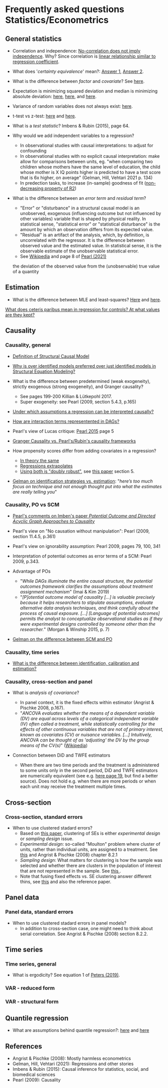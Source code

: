 # Frequently asked questions Statistics/Econometrics

## General statistics

- Correlation and independence: [No-correlation does not imply independence](https://en.wikipedia.org/wiki/Correlation_and_dependence#Correlation_and_independence). Why? Since correlation is [linear relationship similar to regression coefficient](https://stats.stackexchange.com/a/344619/162538).

- What does '*certainty equivalence*' mean?: [Answer 1](https://economics.stackexchange.com/a/19898/5764), [Answer 2](https://economics.stackexchange.com/a/9554/61).

- What is the difference between *factor* and *covariate*? See [here](https://stats.stackexchange.com/a/70826/162538).

- Expectation is minimizing squared deviation and median is minimizing absolute deviation: [here](http://gregorygundersen.com/blog/2019/10/04/expectation-median-opt/), [here](https://math.stackexchange.com/questions/113270/the-median-minimizes-the-sum-of-absolute-deviations-the-ell-1-norm), and [here](https://stats.stackexchange.com/questions/118/why-square-the-difference-instead-of-taking-the-absolute-value-in-standard-devia).

- Variance of random variables does not always exist: [here](https://math.stackexchange.com/q/4007718).

- t-test vs z-test: [here](https://stats.stackexchange.com/a/507081/162538) and [here](https://stats.stackexchange.com/a/61292/162538).

- What is a *test statistic*? Imbens & Rubin (2015), page 64.

- Why would we add independent variables to a regression?
  - In observational studies with causal interpretations: to adjust for confounding
  - In observational studies with no explicit causal interpretation: make allow for comparisons between units, eg. "when comparing two children whose mothers have the same level of education, the child whose mother is X IQ points higher is predicted to have a test score that is 6x higher, on average" (Gelman, Hill, Vehtari 2021 p. 134)
  - In predection tasks, to increase (in-sample) goodness of fit ([non-decreasing property of R2](https://stats.stackexchange.com/a/401466/162538))

- What is the difference between an *error term* and *residual term*?
  - "Error" or "disturbance" in a structural causal model is an unobserved, exogenous (influencing outcome but not influenced by other variables) variable that is shaped by physical reality. In statistical sense, "statistical error" or "statistical disturbance" is the amount by which an observation differs from its expected value.
  - "Residual" is an artifact of the analysis, which, by definition, is uncorrelated with the regressor. It is the difference between observed value and the estimated value. In statistical sense, it is the observable estimate of the unobservable statistical error.
  - See [Wikipedia](https://en.wikipedia.org/wiki/Errors_and_residuals) and page 8 of [Pearl (2021)](https://ftp.cs.ucla.edu/pub/stat_ser/r370.pdf)
  
  the deviation of the observed value from the (unobservable) true value of a quantity 

## Estimation

- What is the difference between MLE and least-squares? [Here](https://stats.stackexchange.com/questions/143705/maximum-likelihood-method-vs-least-squares-method) and [here](https://stats.stackexchange.com/questions/12562/equivalence-between-least-squares-and-mle-in-gaussian-model).

[What does ceteris paribus mean in regression for controls? At what values are they kept?](https://stats.stackexchange.com/q/180155/162538)

## Causality

### Causality, general

- [Definition of Structural Causal Model](https://stats.stackexchange.com/a/312130/162538)

- [Why is over identified models preferred over just identified models in Structural Equation Modeling?](https://stats.stackexchange.com/questions/183021/why-is-over-identified-models-preferred-over-just-identified-models-in-structura/183024)

- What is the difference between predetermined (weak exogeneity), strictly exogenous (strong exogeneity), and Granger causality?
  - See pages 199-200 Killian & Lütkepohl 2017.
  - Super exogeneity: see Pearl (2009, section 5.4.3, p.165)

- [Under which assumptions a regression can be interpreted causally?](https://stats.stackexchange.com/a/493905/162538)

- [How are interaction terms representented in DAGs?](https://stats.stackexchange.com/a/350132/162538)

- Pearl's view of Lucas critique: [Pearl 2015](https://ftp.cs.ucla.edu/pub/stat_ser/r391-reprint.pdf) page 5

- [Granger Causality vs. Pearl's/Rubin's causality frameworks](https://stats.stackexchange.com/q/144328/162538)

- How propensity scores differ from adding covariates in a regression?
  - [In theory the same](https://stats.stackexchange.com/a/8610/162538)
  - [Regressions extrapolates](https://stats.stackexchange.com/a/8655/162538)
  - [Using both is "doubly robust"](https://stats.stackexchange.com/a/248967/162538), see [this paper](https://www.ncbi.nlm.nih.gov/pmc/articles/PMC2943670/) section 5.

- [Gelman on identification strategies vs. estimation](https://statmodeling.stat.columbia.edu/2009/07/05/disputes_about/): "*here’s too much focus on technique and not enough thought put into what the estimates are really telling you*"

### Causality, PO vs SCM

- [Pearl's comments on Imben's paper *Potential Outcome and Directed Acyclic Graph Approaches to Causality*](http://causality.cs.ucla.edu/blog/index.php/2020/01/29/on-imbens-comparison-of-two-approaches-to-empirical-economics/)

- Pearl's view on "No causation without manipulation": Pearl (2009, section 11.4.5, p.361)

- Pearl's view on ignorability assumption: Pearl 2009, pages 79, 100, 341

- Interpretation of potential outcomes as error terms of a SCM: Pearl 2009, p.343.

- Advantage of POs
  - "*While DAGs illuminate the entire causal structure, the potential outcomes framework clarifies the assumptions about treatment assignment mechanism*" (Imai & Kim 2019)
  - "*[P]otential outcome model of causality [...] is valuable precisely because it helps researchers to stipulate assumptions, evaluate alternative data analysis techniques, and think carefully about the process of causal exposure. [...] [Language of potential outcomes] permits the analyst to conceptualize observational studies as if they were experimental designs controlled by someone other than the researcher.*" (Morgan & Winship 2015, p. 7)

- [Gelman on the difference between SCM and PO](https://statmodeling.stat.columbia.edu/2009/07/05/disputes_about/)

### Causality, time series

- [What is the difference between identification, calibration and estimation?](https://economics.stackexchange.com/a/36639)

### Causality, cross-section and panel

 - What is *analysis of covariance*?
   - In panel context, it is the fixed effects within estimator (Angrist & Pischke 2008, p.167).
   - "*ANCOVA evaluates whether the means of a dependent variable (DV) are equal across levels of a categorical independent variable (IV) often called a treatment, while statistically controlling for the effects of other continuous variables that are not of primary interest, known as covariates (CV) or nuisance variables. [...]  Intuitively, ANCOVA can be thought of as 'adjusting' the DV by the group means of the CV(s)*" ([Wikipedia](https://en.wikipedia.org/wiki/Analysis_of_covariance))

 - Connection between DiD and TWFE estimators
   - When there are two time periods and the treatment is administered to some units only in the second period, DiD and TWFE estimators are numerically equivalent (see e.g. [here page 19](https://imai.fas.harvard.edu/research/files/tscs.pdf), but find a better source). Does not hold e.g. when there are more periods or when each unit may receive the treatment multiple times.

## Cross-section

### Cross-section, standard errors

- When to use clustered stadard errors?
  - Based on [this paper](https://www.nber.org/system/files/working_papers/w24003/w24003.pdf), clustering of SEs is either *experimental design* or *sampling design* issue.
  - *Experimental design*: so-called "Moulton" problem where cluster of units, rather than individual units, are assigned to a treatment. See [this](https://blogs.worldbank.org/impactevaluations/when-should-you-cluster-standard-errors-new-wisdom-econometrics-oracle) and Angrist & Pischke (2008) chapter 8.2.1
  - *Sampling design*: What matters for clustering is how the sample was selected and whether there are clusters in the population of interest that are not represented in the sample. See [this ](https://blogs.worldbank.org/impactevaluations/when-should-you-cluster-standard-errors-new-wisdom-econometrics-oracle).
  - Note that fusing fixed effects vs. SE clustering answer different thins, see [this](https://stats.stackexchange.com/questions/185378/when-to-use-fixed-effects-vs-using-cluster-ses) and also the reference paper.

## Panel data

### Panel data, standard errors

- When to use clustered stadard errors in panel models?
  - In addition to cross-section case, one might need to think about serial correlation. See Angrist & Pischke (2008) section 8.2.2.

## Time series

### Time series, general

- What is ergodicity? See equation 1 of [Peters (2019)](https://www.nature.com/articles/s41567-019-0732-0.pdf).

### VAR - reduced form

### VAR - structural form

## Quantile regression

- What are assumptions behind quantile regression?: [here](https://stats.stackexchange.com/a/321001/162538) and [here](https://stats.stackexchange.com/a/39003/162538)

## References
 - Angrist & Pischke (2008): Mostly harmless econometrics
 - Gelman, Hill, Vehtari (2021): Regressions and other stories
 - Imbens & Rubin (2015): Causal inference for statistics, social, and biomedical sciences
 - Pearl (2009): Causality